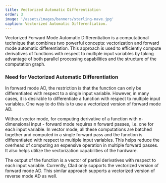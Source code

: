 ```yaml
---
title: Vectorized Automatic Differentiation
order: 3
image: '/assets/images/banners/sterling-nave.jpg'
caption: Vectorized Automatic Differentiation.
---
```


Vectorized Forward Mode Automatic Differentiation is a computational technique that combines two powerful concepts: vectorization and forward mode automatic differentiation. This approach is used to efficiently compute derivatives of functions with respect to multiple input variables by taking advantage of both parallel processing capabilities and the structure of the computation graph.

### Need for Vectorized Automatic Differentiation

In forward mode AD, the restriction is that the function can only be differentiated with respect to a single input variable. However, in many cases, it is desirable to differentiate a function with respect to multiple input variables. One way to do this is to use a vectorized version of forward mode AD.

Without vector mode, for computing derivative of a function with n-dimensional input - forward mode requires n forward passes, i.e. one for each input variable. In vector mode, all these computations are batched together and computed in a single forward pass and the function is differentiated with respect to multiple input variables. This helps reduce the overhead of computing an expensive operation in multiple forward passes. It also helps utilize the vectorization capabilities of the hardware.

The output of the function is a vector of partial derivatives with respect to each input variable. Currently, Clad only supports the vectorized version of forward mode AD. This similar approach supports a vectorized version of reverse mode AD as well.